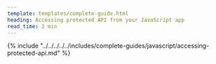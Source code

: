 ```yaml
---
template: templates/complete-guide.html
heading: Accessing protected API from your JavaScript app
read_time: 2 min
---
```


{% include "../../../../../includes/complete-guides/javascript/accessing-protected-api.md" %}
